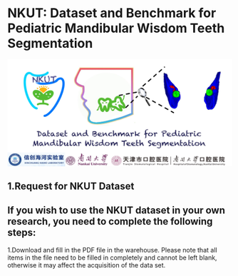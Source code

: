 # NKUT: Dataset and Benchmark for Pediatric Mandibular Wisdom Teeth Segmentation
![NKUT_logo](./logo.jpg)
## 1.Request for NKUT Dataset
If you wish to use the NKUT dataset in your own research, you need to complete the following steps:
---
1.Download and fill in the PDF file in the warehouse. Please note that all items in the file need to be filled in completely and cannot be left blank, otherwise it may affect the acquisition of the data set.
